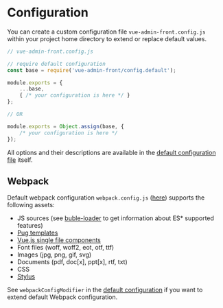 # Configuration

You can create a custom configuration file `vue-admin-front.config.js` within your project home directory to extend or replace default values.

```javascript
// vue-admin-front.config.js

// require default configuration
const base = require('vue-admin-front/config.default');

module.exports = {
    ...base,
    { /* your configuration is here */ }
};

// OR

module.exports = Object.assign(base, {
    /* your configuration is here */
});
```

All options and their descriptions are available in the [default configuration file](https://github.com/mrTimofey/vue-admin/blob/master/config.default.js) itself.

## Webpack

Default webpack configuration `webpack.config.js` ([here](https://github.com/mrTimofey/vue-admin/blob/master/webpack.config.js)) supports the following assets:
* JS sources (see [buble-loader](https://github.com/sairion/buble-loader) to get information about ES* supported features)
* [Pug templates](https://pugjs.org)
* [Vue.js single file components](https://vuejs.org/v2/guide/single-file-components.html)
* Font files (woff, woff2, eot, otf, ttf)
* Images (jpg, png, gif, svg)
* Documents (pdf, doc[x], ppt[x], rtf, txt)
* CSS
* [Stylus](http://stylus-lang.com)

See `webpackConfigModifier` in the [default configuration](https://github.com/mrTimofey/vue-admin/blob/master/config.default.js) if you want to extend default Webpack configuration.